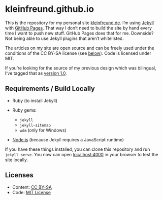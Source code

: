 # kleinfreund.github.io

This is the repository for my personal site [kleinfreund.de](https://kleinfreund.de). I’m using [Jekyll](http://jekyllrb.com) with [GitHub Pages](https://pages.github.com). That way I don’t need to build the site by hand every time I want to push new stuff. GitHub Pages does that for me. Downside? Not being able to use Jekyll plugins that aren’t whitelisted.

The articles on my site are open source and can be freely used under the conditions of the CC BY-SA license (see [below](#licenses)). Code is licensed under MIT.

If you’re looking for the source of my previous design which was bilingual, I’ve tagged that as [version 1.0](https://github.com/kleinfreund/kleinfreund.de/releases/tag/1.0).

## Requirements / Build Locally

- Ruby (to install Jekyll)
- Ruby gems:
  - `jekyll`
  - `jekyll-sitemap`
  - `wdm` (only for Windows)

- [Node.js](https://nodejs.org/en/) (because Jekyll requires a JavaScript runtime)

If you have these things installed, you can clone this repository and run `jekyll serve`. You now can open [localhost:4000](http://localhost:4000/) in your browser to test the site locally.

## Licenses

- Content: [CC BY-SA](https://creativecommons.org/licenses/by-sa/4.0/)
- Code: [MIT License](http://opensource.org/licenses/MIT)
